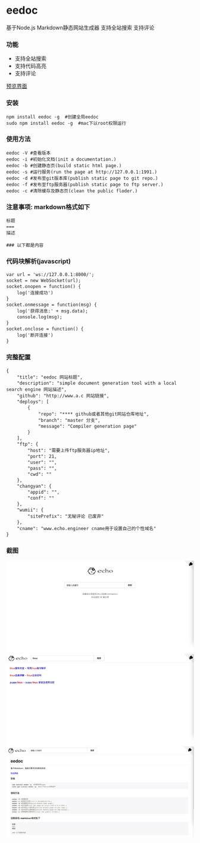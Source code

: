 eedoc
===
基于Node.js Markdown静态网站生成器 支持全站搜索 支持评论

### 功能
- 支持全站搜索
- 支持代码高亮
- 支持评论

[预览界面](https://pluckypan.github.io)

### 安装
```
npm install eedoc -g  #创建全局eedoc
sudo npm install eedoc -g  #mac下以root权限运行
```

### 使用方法
```
eedoc -V #查看版本
eedoc -i #初始化文档(init a documentation.)
eedoc -b #创建静态页(build static html page.)
eedoc -s #运行服务(run the page at http://127.0.0.1:1991.)
eedoc -d #发布至git版本库(publish static page to git repo.)
eedoc -f #发布至ftp服务器(publish static page to ftp server.)
eedoc -c #清除缓存及静态页(clean the public floder.)
```

### 注意事项: markdown格式如下
```
标题
===
描述

### 以下都是内容
```

### 代码块解析(javascript)
```
var url = 'ws://127.0.0.1:8000/';
socket = new WebSocket(url);
socket.onopen = function() {
    log('连接成功')
}
socket.onmessage = function(msg) {
    log('获得消息:' + msg.data);
    console.log(msg);
}
socket.onclose = function() {
    log('断开连接')
}
```

### 完整配置
```
{
	"title": "eedoc 网站标题",
	"description": "simple document generation tool with a local search engine 网站描述",
	"github": "http://www.a.c 网站链接",
	"deploys": [
		{
			"repo": "**** github或者其他git网站仓库地址",
			"branch": "master 分支",
			"message": "Compiler generation page"
		}
	],
	"ftp": {
		"host": "需要上传ftp服务器ip地址",
		"port": 21,
		"user": "",
		"pass": "",
		"cwd": ""
	},
	"changyan": {
		"appid": "",
		"conf": ""
	},
	"wumii": {
		"sitePrefix": "无秘评论 已废弃"
	},
	"cname": "www.echo.engineer cname用于设置自己的个性域名"
}
```

### 截图
![主界面](https://raw.githubusercontent.com/Pluckypan/eedoc/master/screenshoot/main_thumb.jpg)
![搜索](https://raw.githubusercontent.com/Pluckypan/eedoc/master/screenshoot/search_thumb.jpg)
![文章详情页](https://raw.githubusercontent.com/Pluckypan/eedoc/master/screenshoot/article_thumb.jpg)
